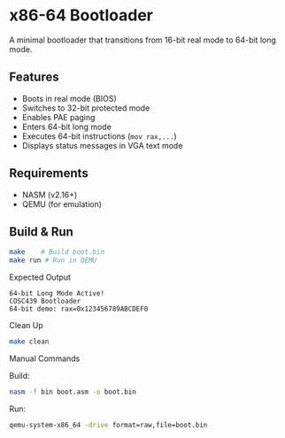 # x86-64 Bootloader

A minimal bootloader that transitions from 16-bit real mode to 64-bit long mode.

## Features
- Boots in real mode (BIOS)
- Switches to 32-bit protected mode
- Enables PAE paging
- Enters 64-bit long mode
- Executes 64-bit instructions (`mov rax,...`)
- Displays status messages in VGA text mode

## Requirements
- NASM (v2.16+)
- QEMU (for emulation)

## Build & Run
```bash
make    # Build boot.bin
make run # Run in QEMU
```
Expected Output
```
64-bit Long Mode Active!
COSC439 Bootloader
64-bit demo: rax=0x123456789ABCDEF0
```

Clean Up
```bash
make clean
```

Manual Commands

Build:
```bash
nasm -f bin boot.asm -o boot.bin
```

Run:
```bash
qemu-system-x86_64 -drive format=raw,file=boot.bin
```
